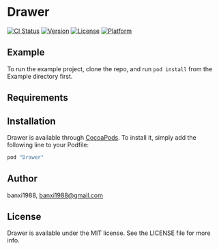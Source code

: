 # Drawer

[![CI Status](http://img.shields.io/travis/banxi1988/Drawer.svg?style=flat)](https://travis-ci.org/banxi1988/Drawer)
[![Version](https://img.shields.io/cocoapods/v/Drawer.svg?style=flat)](http://cocoapods.org/pods/Drawer)
[![License](https://img.shields.io/cocoapods/l/Drawer.svg?style=flat)](http://cocoapods.org/pods/Drawer)
[![Platform](https://img.shields.io/cocoapods/p/Drawer.svg?style=flat)](http://cocoapods.org/pods/Drawer)

## Example

To run the example project, clone the repo, and run `pod install` from the Example directory first.

## Requirements

## Installation

Drawer is available through [CocoaPods](http://cocoapods.org). To install
it, simply add the following line to your Podfile:

```ruby
pod "Drawer"
```

## Author

banxi1988, banxi1988@gmail.com

## License

Drawer is available under the MIT license. See the LICENSE file for more info.
